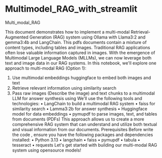 # Multimodel_RAG_with_streamlit
Multi_modal_RAG

This document demonstrates how to implement a multi-modal Retrieval-Augmented Generation (RAG) system using Ollama with Llama3:2 and gemma3:4b and LangChain. This pdfs documents contain a mixture of content types, including tables and images. Traditional RAG applications often lose valuable information captured in images. With the emergence of Multimodal Large Language Models (MLLMs), we can now leverage both text and image data in our RAG systems.
In this notebook, we'll explore one approach to multi-modal RAG (Option 1):
1.	Use multimodal embeddings huggingface to embed both images and text
2.	Retrieve relevant information using similarity search
3.	Pass raw images (Describe the image) and text chunks to a multimodal LLM for answer synthesis using 
We'll use the following tools and technologies:
•	LangChain to build a multimodal RAG system
•	faiss for similarity search
•	Lamma3:2b for answer synthesis
•	Huggingface model for data embeddings
•	pymupdf to parse images, text, and tables from documents (PDFs)
This approach allows us to create a more comprehensive RAG system that can understand and utilize both textual and visual information from our documents.
Prerequisites
Before write the code 	, ensure you have the following packages and dependencies installed:
•	Python 3.13
•	langchain
•	faiss
•	pymupdf
•	tabula
•	tesseract
•	requests
Let's get started with building our multi-modal RAG system using opensource models!
 

